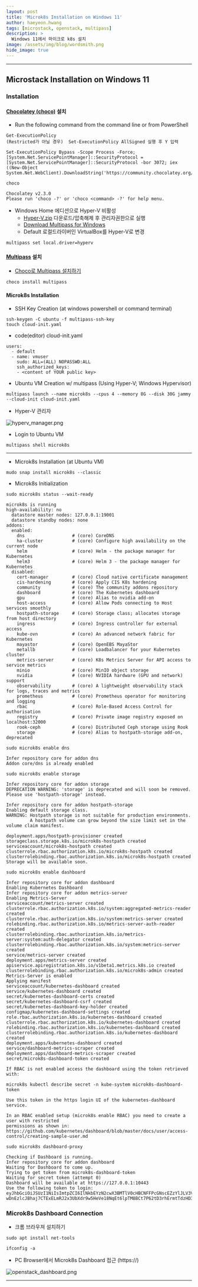 ```yaml
---
layout: post
title: 'Microk8s Installation on Windows 11' 
author: haeyeon.hwang
tags: [microstack, openstack, multipass]
description: >
  Windows 11에서 마이크로 k8s 설치 
image: /assets/img/blog/wordsmith.png
hide_image: true
---
```


---
## Microstack Installation on Windows 11

### Installation

#### [Chocolatey (choco)](https://chocolatey.org/) 설치

- Run the following command from the command line or from PowerShell

~~~command
Get-ExecutionPolicy
(Restricted가 아닐 경우)  Set-ExecutionPolicy AllSigned 실행 후 Y 입력
~~~


~~~command
Set-ExecutionPolicy Bypass -Scope Process -Force; [System.Net.ServicePointManager]::SecurityProtocol = [System.Net.ServicePointManager]::SecurityProtocol -bor 3072; iex ((New-Object System.Net.WebClient).DownloadString('https://community.chocolatey.org/install.ps1'))
~~~

~~~command
choco

Chocolatey v2.3.0
Please run 'choco -?' or 'choco <command> -?' for help menu.
~~~

- Windows Home 에디션으로 Hyper-V 비활성
  - [Hyper-V.zip](/assets/doc/Hyper-V.zip) 다운로드/압축해제 후 관리자권한으로 실행
  - [Download Multipass for Windows](https://multipass.run/download/windows)
  - Default 로컬드라이버인 VirtualBox를 Hyper-V로 변경

~~~console
multipass set local.driver=hyperv
~~~ 

#### [Multipass](https://multipass.run/) 설치

- [Choco로 Multipass 설치하기](https://community.chocolatey.org/packages/multipass)

~~~command
choco install multipass
~~~

#### Microk8s Installation

- SSH Key Creation (at windows powershell or command terminal)
  
~~~console
ssh-keygen -C ubuntu -f multipass-ssh-key
touch cloud-init.yaml
~~~

- code(editor) cloud-init.yaml

~~~console
users:
  - default
  - name: vmuser
    sudo: ALL=(ALL) NOPASSWD:ALL
    ssh_authorized_keys:
    - <content of YOUR public key> 
~~~

- Ubuntu VM Creation w/ multipass (Using Hyper-V; Windows Hypervisor)
  

  
~~~console
multipass launch --name microk8s --cpus 4 --memory 8G --disk 30G jammy --cloud-init cloud-init.yaml

~~~

- Hyper-V 관리자
  
![hyperv_manager.png](/assets/img/blog/hyperv_manager.png)

- Login to Ubuntu VM

~~~console
multipass shell microk8s
~~~

---

- Microk8s Installation (at Ubuntu VM)
  
~~~console
mudo snap install microk8s --classic
~~~

- Microk8s Initialization
  
~~~console
sudo microk8s status --wait-ready

microk8s is running
high-availability: no
  datastore master nodes: 127.0.0.1:19001
  datastore standby nodes: none
addons:
  enabled:
    dns                  # (core) CoreDNS
    ha-cluster           # (core) Configure high availability on the current node
    helm                 # (core) Helm - the package manager for Kubernetes
    helm3                # (core) Helm 3 - the package manager for Kubernetes
  disabled:
    cert-manager         # (core) Cloud native certificate management
    cis-hardening        # (core) Apply CIS K8s hardening
    community            # (core) The community addons repository
    dashboard            # (core) The Kubernetes dashboard
    gpu                  # (core) Alias to nvidia add-on
    host-access          # (core) Allow Pods connecting to Host services smoothly
    hostpath-storage     # (core) Storage class; allocates storage from host directory
    ingress              # (core) Ingress controller for external access
    kube-ovn             # (core) An advanced network fabric for Kubernetes
    mayastor             # (core) OpenEBS MayaStor
    metallb              # (core) Loadbalancer for your Kubernetes cluster
    metrics-server       # (core) K8s Metrics Server for API access to service metrics
    minio                # (core) MinIO object storage
    nvidia               # (core) NVIDIA hardware (GPU and network) support
    observability        # (core) A lightweight observability stack for logs, traces and metrics
    prometheus           # (core) Prometheus operator for monitoring and logging
    rbac                 # (core) Role-Based Access Control for authorisation
    registry             # (core) Private image registry exposed on localhost:32000
    rook-ceph            # (core) Distributed Ceph storage using Rook
    storage              # (core) Alias to hostpath-storage add-on, deprecated
~~~

~~~console
sudo microk8s enable dns

Infer repository core for addon dns
Addon core/dns is already enabled
~~~



~~~console
sudo microk8s enable storage

Infer repository core for addon storage
DEPRECATION WARNING: 'storage' is deprecated and will soon be removed. Please use 'hostpath-storage' instead.

Infer repository core for addon hostpath-storage
Enabling default storage class.
WARNING: Hostpath storage is not suitable for production environments.
         A hostpath volume can grow beyond the size limit set in the volume claim manifest.

deployment.apps/hostpath-provisioner created
storageclass.storage.k8s.io/microk8s-hostpath created
serviceaccount/microk8s-hostpath created
clusterrole.rbac.authorization.k8s.io/microk8s-hostpath created
clusterrolebinding.rbac.authorization.k8s.io/microk8s-hostpath created
Storage will be available soon.
~~~

~~~console
sudo microk8s enable dashboard

Infer repository core for addon dashboard
Enabling Kubernetes Dashboard
Infer repository core for addon metrics-server
Enabling Metrics-Server
serviceaccount/metrics-server created
clusterrole.rbac.authorization.k8s.io/system:aggregated-metrics-reader created
clusterrole.rbac.authorization.k8s.io/system:metrics-server created
rolebinding.rbac.authorization.k8s.io/metrics-server-auth-reader created
clusterrolebinding.rbac.authorization.k8s.io/metrics-server:system:auth-delegator created
clusterrolebinding.rbac.authorization.k8s.io/system:metrics-server created
service/metrics-server created
deployment.apps/metrics-server created
apiservice.apiregistration.k8s.io/v1beta1.metrics.k8s.io created
clusterrolebinding.rbac.authorization.k8s.io/microk8s-admin created
Metrics-Server is enabled
Applying manifest
serviceaccount/kubernetes-dashboard created
service/kubernetes-dashboard created
secret/kubernetes-dashboard-certs created
secret/kubernetes-dashboard-csrf created
secret/kubernetes-dashboard-key-holder created
configmap/kubernetes-dashboard-settings created
role.rbac.authorization.k8s.io/kubernetes-dashboard created
clusterrole.rbac.authorization.k8s.io/kubernetes-dashboard created
rolebinding.rbac.authorization.k8s.io/kubernetes-dashboard created
clusterrolebinding.rbac.authorization.k8s.io/kubernetes-dashboard created
deployment.apps/kubernetes-dashboard created
service/dashboard-metrics-scraper created
deployment.apps/dashboard-metrics-scraper created
secret/microk8s-dashboard-token created

If RBAC is not enabled access the dashboard using the token retrieved with:

microk8s kubectl describe secret -n kube-system microk8s-dashboard-token

Use this token in the https login UI of the kubernetes-dashboard service.

In an RBAC enabled setup (microk8s enable RBAC) you need to create a user with restricted
permissions as shown in:
https://github.com/kubernetes/dashboard/blob/master/docs/user/access-control/creating-sample-user.md
~~~

~~~console
sudo microk8s dashboard-proxy

Checking if Dashboard is running.
Infer repository core for addon dashboard
Waiting for Dashboard to come up.
Trying to get token from microk8s-dashboard-token
Waiting for secret token (attempt 0)
Dashboard will be available at https://127.0.0.1:10443
Use the following token to login:
eyJhbGciOiJSUzI1NiIsImtpZCI6IlNkbEYzN2cwX3BMTlV0cHBCNFFPcGNscEZzYlJLV3Vsem8zSmZHQS1ZUXcifQ.eyJpc3MiOiJrdWJlcm5ldGVzL3NlcnZpY2VhY2NvdW50Iiwia3ViZXJuZXRlcy5pby9zZXJ2aWNlYWNjb3VudC9uYW1lc3BhY2UiOiJrdWJlLXN5c3RlbSIsImt1YmVybmV0ZXMuaW8vc2VydmljZWFjY291bnQvc2VjcmV0Lm5hbWUiOiJtaWNyb2s4cy1kYXNoYm9hcmQtdG9rZW4iLCJrdWJlcm5ldGVzLmlvL3NlcnZpY2VhY2NvdW50L3NlcnZpY2UtYWNjb3VudC5uYW1lIjoiZGVmYXVsdCIsImt1YmVybmV0ZXMuaW8vc2VydmljZWFjY291bnQvc2VydmljZS1hY2NvdW50LnVpZCI6IjlkYTM0NzkwLTg4NmItNDE4Ni05Yzg4LTRlODNiNDY3MmQxYiIsInN1YiI6InN5c3RlbTpzZXJ2aWNlYWNjb3VudDprdWJlLXN5c3RlbTpkZWZhdWx0In0.bkdKoPB9847wC9sjfS1jMakDlr72FU6ZQ90jWUIE43UyvyGrq0QxPms4rZsk6GftJIwh_FqiROq1ZxnR11iz412tZX_uekXe35RHc_1vFLl2DB9Ml2K3a07a5D3F4806TOedcIdsTBmYen94yH6JJmz62Ua9xHZV4rrZXct6M1T8ZLMQizcsTPxT4FHRBDr0YvWD3rrHtPp5I_a0msid1pEgWQpS4jUc3Z7pik4x64F5u925ZbgdbaxbpxSsOY2XFtlY6wrHyhE-wDnEzlcJBhaj7CTExELmRJ2x3UbXdr9w5HeVe18NqEt6lpTM8BCt7P62tD3rhErmtTdzHD3JCQ
~~~

### Microk8s Dashboard Connection

- 크롬 브라우져 설치하기
  
~~~console
sudo apt install net-tools

ifconfig -a
~~~

- PC Browser에서 Microk8s Dashboard 접근 (https://)

![openstack_dashboard.png](/assets/img/blog/microk8s_dashboard.png)

---
